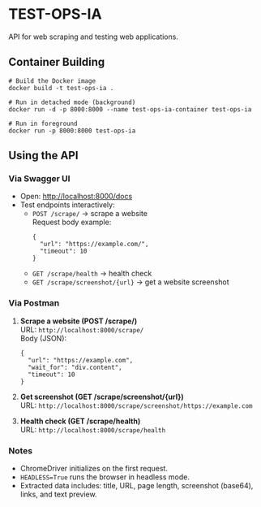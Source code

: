 # TEST-OPS-IA

API for web scraping and testing web applications.

## Container Building
```
# Build the Docker image
docker build -t test-ops-ia .

# Run in detached mode (background)
docker run -d -p 8000:8000 --name test-ops-ia-container test-ops-ia

# Run in foreground
docker run -p 8000:8000 test-ops-ia
```

## Using the API

### Via Swagger UI
- Open: [http://localhost:8000/docs](http://localhost:8000/docs)  
- Test endpoints interactively:
  - `POST /scrape/` → scrape a website  
    Request body example:
    ```
    {
      "url": "https://example.com/",
      "timeout": 10
    }
    ```
  - `GET /scrape/health` → health check  
  - `GET /scrape/screenshot/{url}` → get a website screenshot  

### Via Postman

1. **Scrape a website (POST /scrape/)**  
   URL: `http://localhost:8000/scrape/`  
   Body (JSON):
   ```
   {
     "url": "https://example.com",
     "wait_for": "div.content",
     "timeout": 10
   }
   ```

2. **Get screenshot (GET /scrape/screenshot/{url})**  
   URL: `http://localhost:8000/scrape/screenshot/https://example.com`

3. **Health check (GET /scrape/health)**  
   URL: `http://localhost:8000/scrape/health`

### Notes
- ChromeDriver initializes on the first request.  
- `HEADLESS=True` runs the browser in headless mode.  
- Extracted data includes: title, URL, page length, screenshot (base64), links, and text preview.
